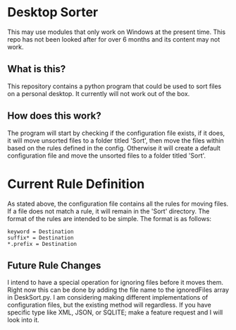 # Desktop Sorter
This may use modules that only work on Windows at the present time. This repo has not been looked after for over 6 months and its content may not work.

## What is this?
This repository contains a python program that could be used to sort files on a personal desktop. It currently will not work out of the box.

## How does this work?
The program will start by checking if the configuration file exists, if it does, it will move unsorted files to a folder titled 'Sort', then move the files within based on the rules defined in the config. Otherwise it will create a default configuration file and move the unsorted files to a folder titled 'Sort'.

# Current Rule Definition
As stated above, the configuration file contains all the rules for moving files. If a file does not match a rule, it will remain in the 'Sort' directory. The format of the rules are intended to be simple. The format is as follows:
```
keyword = Destination
suffix* = Destination
*.prefix = Destination
```
## Future Rule Changes
I intend to have a special operation for ignoring files before it moves them. Right now this can be done by adding the file name to the ignoredFiles array in DeskSort.py. I am considering making different implementations of configuration files, but the existing method will regardless. If you have specific type like XML, JSON, or SQLITE; make a feature request and I will look into it.
